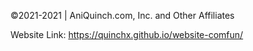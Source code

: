 ©2021-2021 | AniQuinch.com, Inc. and Other Affiliates

Website Link: https://quinchx.github.io/website-comfun/
